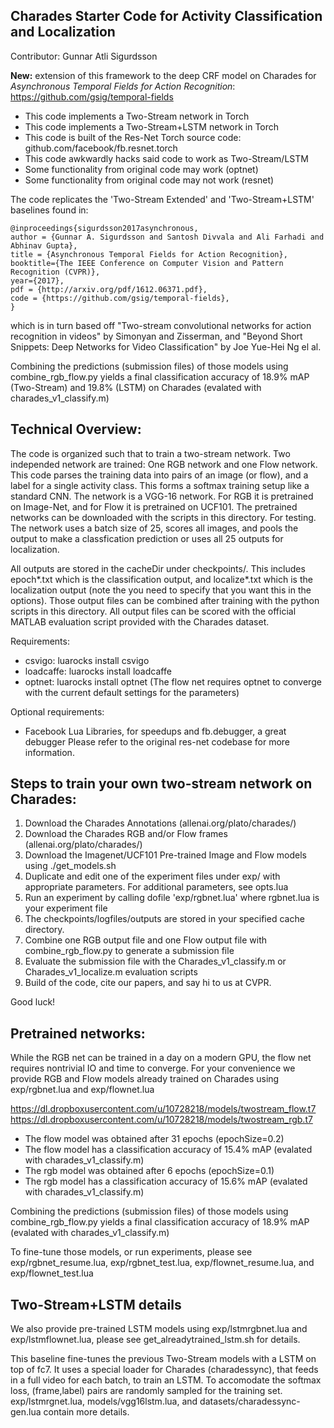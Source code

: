 ## Charades Starter Code for Activity Classification and Localization

Contributor: Gunnar Atli Sigurdsson

**New:** extension of this framework to the deep CRF model on Charades for *Asynchronous Temporal Fields for Action Recognition*: https://github.com/gsig/temporal-fields

* This code implements a Two-Stream network in Torch
* This code implements a Two-Stream+LSTM network in Torch
* This code is built of the Res-Net Torch source code: github.com/facebook/fb.resnet.torch
* This code awkwardly hacks said code to work as Two-Stream/LSTM
* Some functionality from original code may work (optnet)
* Some functionality from original code may not work (resnet)

The code replicates the 'Two-Stream Extended' and 'Two-Stream+LSTM' baselines found in:
```
@inproceedings{sigurdsson2017asynchronous,
author = {Gunnar A. Sigurdsson and Santosh Divvala and Ali Farhadi and Abhinav Gupta},
title = {Asynchronous Temporal Fields for Action Recognition},
booktitle={The IEEE Conference on Computer Vision and Pattern Recognition (CVPR)},
year={2017},
pdf = {http://arxiv.org/pdf/1612.06371.pdf},
code = {https://github.com/gsig/temporal-fields},
}
```
which is in turn based off "Two-stream convolutional networks for action recognition in videos" by Simonyan and Zisserman, and "Beyond Short Snippets: Deep Networks for Video Classification" by Joe Yue-Hei Ng el al.

Combining the predictions (submission files) of those models using combine_rgb_flow.py
yields a final classification accuracy of 18.9% mAP (Two-Stream) and 19.8% (LSTM) on Charades (evalated with charades_v1_classify.m)


## Technical Overview:
 
The code is organized such that to train a two-stream network. Two independed network are trained: One RGB network and one Flow network.
This code parses the training data into pairs of an image (or flow), and a label for a single activity class. This forms a softmax training setup like a standard CNN. The network is a VGG-16 network. For RGB it is pretrained on Image-Net, and for Flow it is pretrained on UCF101. The pretrained networks can be downloaded with the scripts in this directory.
For testing. The network uses a batch size of 25, scores all images, and pools the output to make a classfication prediction or uses all 25 outputs for localization.

All outputs are stored in the cacheDir under checkpoints/. This includes epoch*.txt which is the classification output, and localize*.txt which is the localization output (note the you need to specify that you want this in the options).
Those output files can be combined after training with the python scripts in this directory.
All output files can be scored with the official MATLAB evaluation script provided with the Charades dataset.

Requirements:
* csvigo: luarocks install csvigo
* loadcaffe: luarocks install loadcaffe
* optnet: luarocks install optnet 
(The flow net requires optnet to converge with the current default settings for the parameters)

Optional requirements:
* Facebook Lua Libraries, for speedups and fb.debugger, a great debugger
Please refer to the original res-net codebase for more information.


## Steps to train your own two-stream network on Charades:
 
1. Download the Charades Annotations (allenai.org/plato/charades/)
2. Download the Charades RGB and/or Flow frames (allenai.org/plato/charades/)
3. Download the Imagenet/UCF101 Pre-trained Image and Flow models using ./get_models.sh
4. Duplicate and edit one of the experiment files under exp/ with appropriate parameters. For additional parameters, see opts.lua
5. Run an experiment by calling dofile 'exp/rgbnet.lua' where rgbnet.lua is your experiment file
6. The checkpoints/logfiles/outputs are stored in your specified cache directory. 
7. Combine one RGB output file and one Flow output file with combine_rgb_flow.py to generate a submission file
8. Evaluate the submission file with the Charades_v1_classify.m or Charades_v1_localize.m evaluation scripts 
9. Build of the code, cite our papers, and say hi to us at CVPR.

Good luck!


## Pretrained networks:

While the RGB net can be trained in a day on a modern GPU, the flow net requires nontrivial IO and time to converge. For your convenience we provide RGB and Flow models already trained on Charades using exp/rgbnet.lua and exp/flownet.lua

https://dl.dropboxusercontent.com/u/10728218/models/twostream_flow.t7
https://dl.dropboxusercontent.com/u/10728218/models/twostream_rgb.t7

* The flow model was obtained after 31 epochs (epochSize=0.2)
* The flow model has a classification accuracy of 15.4% mAP (evalated with charades_v1_classify.m)
* The rgb model was obtained after 6 epochs (epochSize=0.1)
* The rgb model has a classification accuracy of 15.6% mAP (evalated with charades_v1_classify.m)

Combining the predictions (submission files) of those models using combine_rgb_flow.py
yields a final classification accuracy of 18.9% mAP (evalated with charades_v1_classify.m)

To fine-tune those models, or run experiments, please see exp/rgbnet_resume.lua, exp/rgbnet_test.lua, exp/flownet_resume.lua, and exp/flownet_test.lua


## Two-Stream+LSTM details

We also provide pre-trained LSTM models using exp/lstmrgbnet.lua and exp/lstmflownet.lua, please see get_alreadytrained_lstm.sh for details.

This baseline fine-tunes the previous Two-Stream models with a LSTM on top of fc7. It uses a special loader for Charades (charadessync), that feeds in a full video for each batch, to train an LSTM. To accomodate the softmax loss, (frame,label) pairs are randomly sampled for the training set. exp/lstmrgnet.lua, models/vgg16lstm.lua, and datasets/charadessync-gen.lua contain more details.

